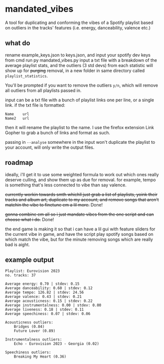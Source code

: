 # mandated_vibes

A tool for duplicating and conforming the vibes of a Spotify playlist based on outliers in the tracks' features (i.e. energy, danceability, valence etc.)

## what do
rename example_keys.json to keys.json, and input your spotify dev keys
from cmd run py mandated_vibes.py input
a txt file with a breakdown of the average playlist stats, and the outliers (3 std devs) from each statistic will show up for ~~purging~~ removal, in a new folder in same directory called ```playlist_statistics```.

You'll be prompted if you want to remove the outliers ```y/n```, which will remove all outliers from all playlists passed in.

input can be a txt file with a bunch of playlist links one per line, or a single link.
if the txt file is formatted:
```
Name	url
Name2	url
```
then it will rename the playlist to the name. I use the firefox extension Link Gopher to grab a bunch of links and format as such. 

passing in ```--analyse``` somewhere in the input won't duplicate the playlist to your account, will only write the output files.

## roadmap
ideally, i'll get it to use some weighted formula to work out which ones really deserve culling, and show them up as due for removal. for example, tempo is something that's less connected to vibe than say valence.

~~currently workin towards smth whichll just grab a list of playlists, yoink their tracks and album art, duplicate to my account, and remove songs that aren't matchin the vibe to finetune em a lil more.~~ Done!

~~gonna combine em all so i just mandate vibes from the one script and can choose what i do.~~ Done!

the end game is making it so that i can have a lil gui with feature sliders for the current vibe in game, and have the script play spotify songs based on which match the vibe, but for the minute removing songs which are really bad is aight.

## example output
```
Playlist: Eurovision 2023
no. tracks: 37

Average energy: 0.70 | stdev: 0.15
Average danceability: 0.60 | stdev: 0.12
Average tempo: 126.82 | stdev: 24.56
Average valence: 0.43 | stdev: 0.21
Average acousticness: 0.15 | stdev: 0.22
Average instrumentalness: 0.00 | stdev: 0.00
Average liveness: 0.18 | stdev: 0.11
Average speechiness: 0.07 | stdev: 0.06

Acousticness outliers:
	Bridges (0.84)
	Future Lover (0.89)

Instrumentalness outliers:
	Echo - Eurovision 2023 - Georgia (0.02)

Speechiness outliers:
	Breaking My Heart (0.36)
```